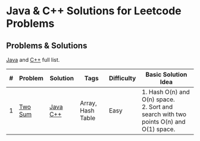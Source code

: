 # Java & C++ Solutions for Leetcode Problems

## Problems & Solutions

[Java](https://github.com/qiyuangong/leetcode/tree/master/java) and [C++](https://github.com/qiyuangong/leetcode/tree/master/cpp) full list.

| # | Problem | Solution | Tags | Difficulty | Basic Solution Idea |
|---| ----- | -------- | ------ | ---------- | --------------------- |
| 1 | [Two Sum](https://leetcode.com/problems/two-sum/) | [Java](https://github.com/umsh1ume/letsleet/blob/master/java/001_Two_Sum.java) [C++](https://github.com/umsh1ume/letsleet/blob/master/java/001_Two_Sum.cpp) | Array, Hash Table | Easy |  1. Hash O(n) and O(n) space.<br>2. Sort and search with two points O(n) and O(1) space. |

